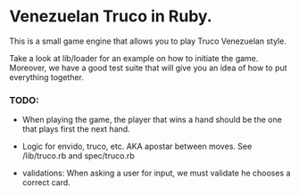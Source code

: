 # Venezuelan Truco in Ruby. #

This is a small game engine that allows you to play Truco Venezuelan style.

Take a look at lib/loader for an example on how to initiate the game. Moreover, we have a good test suite that will give you an idea of how to put everything together.

### TODO: ###

- When playing the game, the player that wins a hand should be the one that plays first the next hand.

- Logic for envido, truco, etc. AKA apostar between moves. See /lib/truco.rb and spec/truco.rb

- validations: When asking a user for input, we must validate he chooses a correct card.
